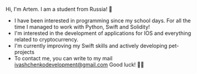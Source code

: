 Hi, I'm Artem. I am a student from Russia! 👋
- I have been interested in programming since my school days. For all the time I managed to work with Python, Swift and Solidity!
- I'm interested in the development of applications for IOS and everything related to cryptocurrency.
- I'm currently improving my Swift skills and actively developing pet-projects
- To contact me, you can write to my mail ivashchenkodevelopment@gmail.com
Good luck! ✌🏻

